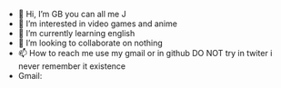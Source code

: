 - 👋 Hi, I’m GB you can all me J
- 👀 I’m interested in video games and anime
- 🌱 I’m currently learning english 
- 💞️ I’m looking to collaborate on nothing
- 📫 How to reach me use my gmail or in github DO NOT try in twiter i never remember it existence
- Gmail: 
<!---
GhostBlaster141/GhostBlaster141 is a ✨ special ✨ repository because its `README.md` (this file) appears on your GitHub profile.
You can click the Preview link to take a look at your changes.
--->
